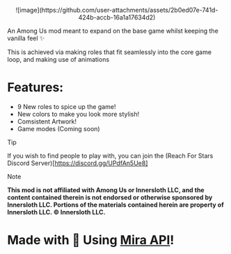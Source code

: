 <p style="text-align: center;">![image](https://github.com/user-attachments/assets/2b0ed07e-741d-424b-accb-16a1a17634d2)

An Among Us mod meant to expand on the base game whilst keeping the vanilla feel ✨

This is achieved via making roles that fit seamlessly into the core game loop, and making use of animations

# Features:

- 9 New roles to spice up the game!
- New colors to make you look more stylish!
- Comsistent Artwork!
- Game modes (Coming soon)
>[!Tip]
>If you wish to find people to play with, you can join the (Reach For Stars Discord Server)[https://discord.gg/UPdfAn5Ue8]

>[!NOTE]
>**This mod is not affiliated with Among Us or Innersloth LLC, and the content contained therein is not endorsed or otherwise sponsored by Innersloth LLC. Portions of the materials contained herein are property of Innersloth LLC. © Innersloth LLC.**

# Made with 🩷 Using [Mira API](github.com/All-Of-Us-Mods/MiraAPI)!

